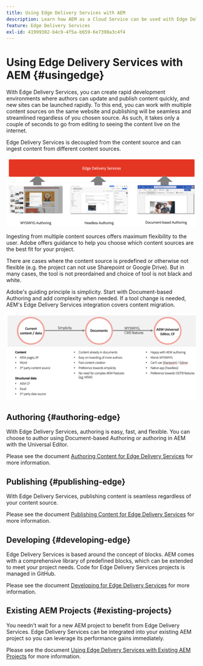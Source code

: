 ```yaml
---
title: Using Edge Delivery Services with AEM
description: Learn how AEM as a Cloud Service can be used with Edge Delivery Services.
feature: Edge Delivery Services
exl-id: 41999302-b4c9-4f5a-b659-6e7398a3c4f4
---
```


# Using Edge Delivery Services with AEM {#usingedge}

With Edge Delivery Services, you can create rapid development environments where authors can update and publish content quickly, and new sites can be launched rapidly. To this end, you can work with multiple content sources on the same website and publishing will be seamless and streamlined regardless of you chosen source. As such, it takes only a couple of seconds to go from editing to seeing the content live on the internet.

Edge Delivery Services is decoupled from the content source and can ingest content from different content sources.

![Content sources for Edge Delivery](assets/content-sources.png)

Ingesting from multiple content sources offers maximum flexibility to the user. Adobe offers guidance to help you choose which content sources are the best fit for your project.

There are cases where the content source is predefined or otherwise not flexible (e.g. the project can not use Sharepoint or Google Drive). But in many cases, the tool is not preordained and choice of tool is not black and white.

Adobe's guiding principle is simplicity. Start with Document-based Authoring  and add complexity when needed. If a tool change is needed, AEM's Edge Delivery Services integration covers content migration.

![Content source flexibility](assets/content-source-flexiblity.png)

## Authoring {#authoring-edge}

With Edge Delivery Services, authoring is easy, fast, and flexible. You can choose to author using Document-based Authoring  or authoring in AEM with the Universal Editor.

Please see the document [Authoring Content for Edge Delivery Services](authoring.md) for more information.

## Publishing {#publishing-edge}

With Edge Delivery Services, publishing content is seamless regardless of your content source.

Please see the document [Publishing Content for Edge Delivery Services](publishing.md) for more information.

## Developing {#developing-edge}

Edge Delivery Services is based around the concept of blocks. AEM comes with a comprehensive library of predefined blocks, which can be extended to meet your project needs. Code for Edge Delivery Services projects is managed in GitHub.

Please see the document [Developing for Edge Delivery Services](developing.md) for more information.

## Existing AEM Projects {#existing-projects}

You needn't wait for a new AEM project to benefit from Edge Delivery Services. Edge Delivery Services can be integrated into your existing AEM project so you can leverage its performance gains immediately.

Please see the document [Using Edge Delivery Services with Existing AEM Projects](existing-projects.md) for more information.
